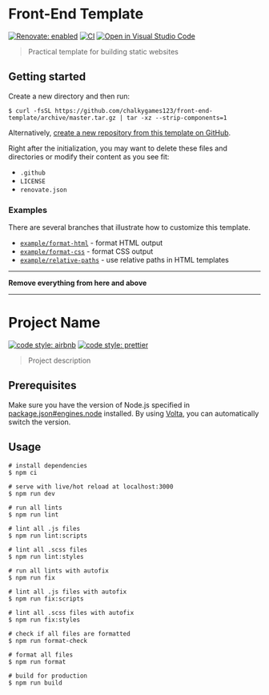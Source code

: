 # Front-End Template

[![Renovate: enabled](https://img.shields.io/badge/Renovate-enabled-brightgreen?logo=RenovateBot&logoColor=fff)](https://renovatebot.com/)
[![CI](https://github.com/chalkygames123/front-end-template/actions/workflows/ci.yaml/badge.svg)](https://github.com/chalkygames123/front-end-template/actions/workflows/ci.yaml)
[![Open in Visual Studio Code](https://open.vscode.dev/badges/open-in-vscode.svg)](https://open.vscode.dev/chalkygames123/front-end-template)

> Practical template for building static websites

## Getting started

Create a new directory and then run:

```shell
$ curl -fsSL https://github.com/chalkygames123/front-end-template/archive/master.tar.gz | tar -xz --strip-components=1
```

Alternatively, [create a new repository from this template on GitHub](https://github.com/chalkygames123/front-end-template/generate).

Right after the initialization, you may want to delete these files and directories or modify their content as you see fit:

- `.github`
- `LICENSE`
- `renovate.json`

### Examples

There are several branches that illustrate how to customize this template.

- [`example/format-html`](https://github.com/chalkygames123/front-end-template/compare/example/format-html) - format HTML output
- [`example/format-css`](https://github.com/chalkygames123/front-end-template/compare/example/format-css) - format CSS output
- [`example/relative-paths`](https://github.com/chalkygames123/front-end-template/compare/example/relative-paths) - use relative paths in HTML templates

---

**Remove everything from here and above**

---

# Project Name

[![code style: airbnb](https://img.shields.io/badge/code_style-airbnb-ff5a5f?logo=airbnb&logoColor=fff)](https://github.com/airbnb/javascript)
[![code style: prettier](https://img.shields.io/badge/code_style-prettier-ff69b4?logo=prettier&logoColor=fff)](https://github.com/prettier/prettier)

> Project description

## Prerequisites

Make sure you have the version of Node.js specified in [package.json#engines.node](package.json) installed. By using [Volta](https://volta.sh/), you can automatically switch the version.

## Usage

```shell
# install dependencies
$ npm ci

# serve with live/hot reload at localhost:3000
$ npm run dev

# run all lints
$ npm run lint

# lint all .js files
$ npm run lint:scripts

# lint all .scss files
$ npm run lint:styles

# run all lints with autofix
$ npm run fix

# lint all .js files with autofix
$ npm run fix:scripts

# lint all .scss files with autofix
$ npm run fix:styles

# check if all files are formatted
$ npm run format-check

# format all files
$ npm run format

# build for production
$ npm run build
```
